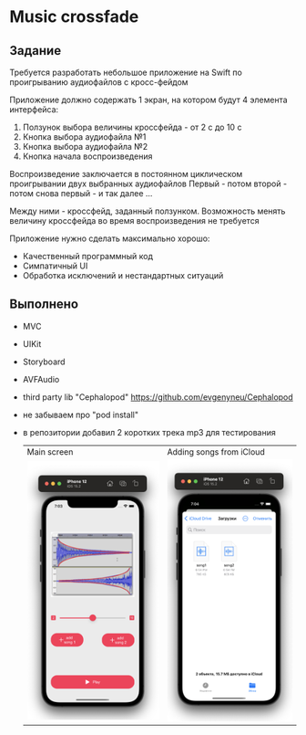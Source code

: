 # Music crossfade

## Задание

Требуется разработать небольшое приложение на Swift по проигрыванию аудиофайлов с кросс-фейдом 
 
Приложение должно содержать 1 экран, на котором будут 4 элемента интерфейса: 
1. Ползунок выбора величины кроссфейда - от 2 с до 10 с 
2. Кнопка выбора аудиофайла №1
3. Кнопка выбора аудиофайла №2
4. Кнопка начала воспроизведения 
 
Воспроизведение заключается в постоянном циклическом проигрывании двух выбранных аудиофайлов 
Первый - потом второй - потом снова первый - и так далее ...
 
Между ними - кроссфейд, заданный ползунком. Возможность менять величину кроссфейда во время воспроизведения не требуется 
 
Приложение нужно сделать максимально хорошо: 
* Качественный программный код 
* Симпатичный UI 
* Обработка исключений и нестандартных ситуаций 

## Выполнено
- MVC
- UIKit
- Storyboard
- AVFAudio
- third party lib "Cephalopod" https://github.com/evgenyneu/Cephalopod
- не забываем про "pod install" 
- в репозитории добавил 2 коротких трека mp3 для тестирования
  
  <table>
  <tr>
    <td>Main screen</td>
    <td>Adding songs from iCloud</td>
  </tr>
  <tr>
    <td><img src="https://raw.githubusercontent.com/semjonG/Music-crossfade/main/screen1.png"></td>
    <td><img src="https://raw.githubusercontent.com/semjonG/Music-crossfade/main/screen2.png"></td>
  </tr>
  <tr>

